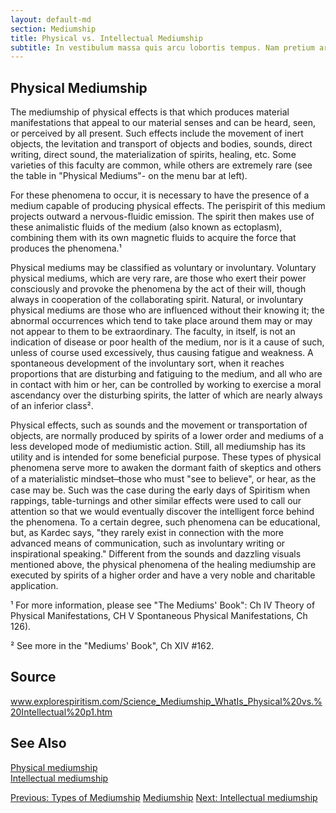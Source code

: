 ```yaml
---
layout: default-md
section: Mediumship
title: Physical vs. Intellectual Mediumship
subtitle: In vestibulum massa quis arcu lobortis tempus. Nam pretium arcu in odio vulputate luctus.
---
```


## Physical Mediumship
The mediumship of physical effects is that which produces material manifestations that appeal to our material senses and can be heard, seen, or perceived by all present.  Such effects include the movement of inert objects, the levitation and transport of objects and bodies, sounds, direct writing, direct sound, the materialization of spirits, healing, etc.  Some varieties of this faculty are common, while others are extremely rare (see the table in "Physical Mediums"- on the menu bar at left).

For these phenomena to occur, it is necessary to have the presence of a medium capable of producing physical effects. The perispirit of this medium projects outward a nervous-fluidic emission.  The spirit then makes use of these animalistic fluids of the medium (also known as ectoplasm), combining them with its own magnetic fluids to acquire the force that produces the phenomena.¹

Physical mediums may be classified as voluntary or involuntary. Voluntary physical mediums, which are very rare, are those who exert their power consciously and provoke the phenomena by the act of their will, though always in cooperation of the collaborating spirit. Natural, or involuntary physical mediums are those who are influenced without their knowing it; the abnormal occurrences which tend to take place around them may or may not appear to them to be extraordinary.  The faculty, in itself, is not an indication of disease or poor health of the medium, nor is it a cause of such, unless of course used excessively, thus causing fatigue and weakness.  A spontaneous development of the involuntary sort, when it reaches proportions that are disturbing and fatiguing to the medium, and all who are in contact with him or her, can be controlled by working to  exercise a moral ascendancy over the disturbing spirits, the latter of which are nearly always of an inferior class². 

Physical effects, such as sounds and the movement or transportation of objects, are normally produced by spirits of a lower order and mediums of a less developed mode of mediumistic action. Still, all mediumship has its utility and is intended for some beneficial purpose. These types of physical phenomena serve more to awaken the dormant faith of skeptics and others of a materialistic mindset  ̶  those who must "see to believe", or hear, as the case may be.  Such was the case during the early days of Spiritism when rappings, table-turnings and other similar effects were used to call our attention so that we would eventually discover the intelligent force behind the phenomena.  To a certain degree, such phenomena can be educational, but, as Kardec says, "they rarely exist in connection with the more advanced means of communication, such as involuntary writing or inspirational speaking." Different from the sounds and dazzling visuals mentioned above, the physical phenomena of the healing mediumship are executed by spirits of a higher order and have a very noble and charitable application.


¹ For more information, please see "The Mediums' Book": Ch IV Theory of Physical Manifestations, CH V Spontaneous Physical Manifestations, Ch 126). 

² See more in the "Mediums' Book", Ch XIV #162.  


## Source
www.explorespiritism.com/Science_Mediumship_WhatIs_Physical%20vs.%20Intellectual%20p1.htm 

## See Also
[Physical mediumship](physical)  
[Intellectual mediumship](intellectual)  


<a href="types" class="button">Previous: Types of Mediumship</a>
<a href="./" class="button special">Mediumship</a>
<a href="intellectual" class="button">Next: Intellectual mediumship</a>
